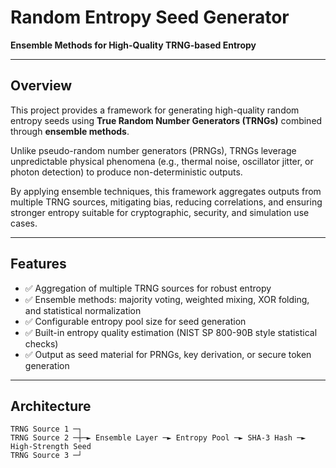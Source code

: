# Random Entropy Seed Generator  
<strong>Ensemble Methods for High-Quality TRNG-based Entropy</strong>

---

## Overview  
This project provides a framework for generating high-quality random entropy seeds using 
<strong>True Random Number Generators (TRNGs)</strong> combined through 
<strong>ensemble methods</strong>.  

Unlike pseudo-random number generators (PRNGs), TRNGs leverage unpredictable physical phenomena 
(e.g., thermal noise, oscillator jitter, or photon detection) to produce non-deterministic outputs.  

By applying ensemble techniques, this framework aggregates outputs from multiple TRNG sources, 
mitigating bias, reducing correlations, and ensuring stronger entropy suitable for cryptographic, 
security, and simulation use cases.  

---

## Features  
- ✅ Aggregation of multiple TRNG sources for robust entropy  
- ✅ Ensemble methods: majority voting, weighted mixing, XOR folding, and statistical normalization  
- ✅ Configurable entropy pool size for seed generation  
- ✅ Built-in entropy quality estimation (NIST SP 800-90B style statistical checks)  
- ✅ Output as seed material for PRNGs, key derivation, or secure token generation  

---

## Architecture  
```text
TRNG Source 1 ─┐
TRNG Source 2 ─┼─► Ensemble Layer ─► Entropy Pool ─► SHA-3 Hash ─► High-Strength Seed
TRNG Source 3 ─┘
